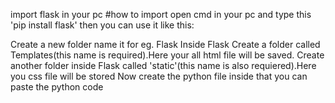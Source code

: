 import flask in your pc 
#how to import
open cmd in your pc and type this 'pip install flask'
then you can use it like this:


Create a new folder name it for eg. Flask
Inside Flask Create a folder called Templates(this name is required).Here your all html file will be saved.
Create another folder inside Flask called 'static'(this name is also requiered).Here you css file will be stored
Now create the python file inside that you can paste the python code
